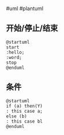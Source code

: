 #uml #plantuml

## 开始/停止/结束
```plantuml
@startuml
start
:hello;
:word;
stop
@enduml
```

## 条件
```platuml
@startuml
if (a) then(Y)
: this case a;
else (b)
: this case bl
@enduml
```